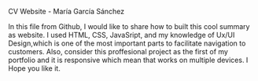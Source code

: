 CV Website - María García Sánchez

In this file from Github, I would like to share how to built this cool summary as website.
I used HTML, CSS, JavaSript, and my knowledge of Ux/UI Design,which is one of the most important parts to facilitate navigation to customers. 
Also, consider this proffesional project as the first of my portfolio and it is responsive which mean that works on multiple devices.
I Hope you like it.
